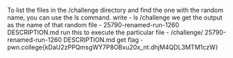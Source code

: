 To list the files in the /challenge directory and find the one with the random name, you can use the ls command.
write - ls /challenge
we get the output as the name of that random file - 25790-renamed-run-1260  DESCRIPTION.md
run this to execute the particular file - /challenge/ 25790-renamed-run-1260  DESCRIPTION.md
get flag - pwn.college{kDaU2zPPQmsgWY7P8OBxu20x_nt.dhjM4QDL3MTM1czW}

